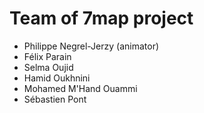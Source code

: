 # Team of 7map project

- Philippe Negrel-Jerzy (animator)
- Félix Parain
- Selma Oujid
- Hamid Oukhnini
- Mohamed M'Hand Ouammi
- Sébastien Pont
